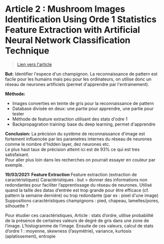 # Article 2 : Mushroom Images Identification Using Orde 1 Statistics Feature Extraction with Artificial Neural Network Classification Technique

> [Lien vers l'article](2_NN_Mushroom_Images_Identification_Using_Orde_1_Statis.pdf)

**But:** Identifier l'espece d'un champignon. La reconnaissance de pattern est facile pour les humains mais peu pour les ordinateurs, on utilise donc un réseau de neurones artificiels (permet d'apprendre par l'entrainement).

**Méthode:**
- Images converties en teinte de gris pour la reconnaissance de pattern 
- Database divisée en deux: une partie pour apprendre, une partie pour tester
- Méthode de feature extraction utilisant des stats d'odre 1
- Backpropagration training: base du deep learning, permet d'apprendre

**Conclusion:** La précision du système de reconnaissance d'image est fortement influencée par les parametres internes du réseau de neurones comme le nombre d'hidden layer, dez neurones etc.   
Le plus haut taux de précision atteint ici est de 93% ce qui est tres satisfaisant.  
Pour aller plus loin dans les recherches on pourrait essayer en couleur par exemple.

**19/03/2021: Feature Extraction**
Feature extraction (extraction de caractéristiques)
Caractéristiques : but = donner des informations non redondantes pour faciliter l’apprentissage du réseau de neurones.
Utilisé quand la taille des datas d’entrée est trop grande pour être efficace (cf. pattern la semaine dernière) ou trop redondante (par ex : pixel d'une image)
Suppositions caractéristiques champignons : pied, chapeau, lamelles/pores, silhouette ?

Pour étudier ces caractéristiques, Article : stats d’ordre, utilise probabilité de la présence de certaines valeurs de degré de gris dans une zone de l’image. L’histogramme de l’image. Ensuite de ces valeurs, calcul de stats d’ordre 1 : moyenne, skewness (l’asymétrie), variance, kurtosis (aplatissement), entropie
